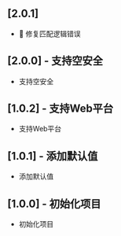 ## [2.0.1]

* 🔨 修复匹配逻辑错误

## [2.0.0] - 支持空安全

* 支持空安全

## [1.0.2] - 支持Web平台

* 支持Web平台

## [1.0.1] - 添加默认值

* 添加默认值

## [1.0.0] - 初始化项目

* 初始化项目